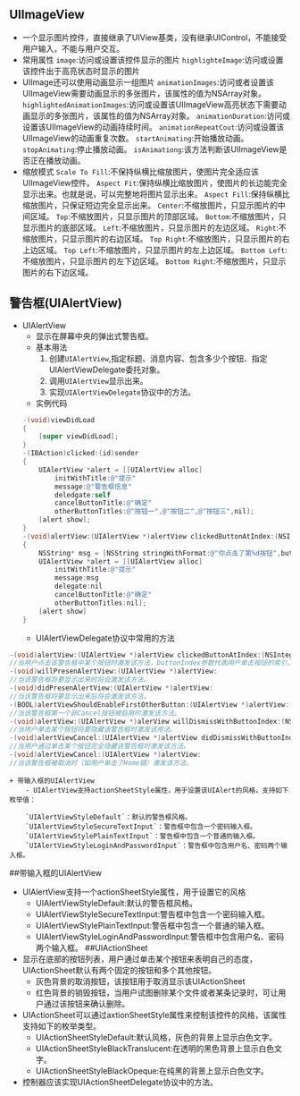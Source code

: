 ## UIImageView
- 一个显示图片控件，直接继承了UIView基类，没有继承UIControl，不能接受用户输入，不能与用户交互。
- 常用属性
`image`:访问或设置该控件显示的图片
`highlighteImage`:访问或设置该控件出于高亮状态时显示的图片
- UIImage还可以使用动画显示一组图片
`animationImages`:访问或者设置该UIImageView需要动画显示的多张图片，该属性的值为NSArray对象。
`highlightedAnimationImages`:访问或设置该UIImageView高亮状态下需要动画显示的多张图片，该属性的值为NSArray对象。
`animationDuration`:访问或设置该UIImageView的动画持续时间。
`animationRepeatCout`:访问或设置该UIImageView的动画重复次数。
`startAnimating`:开始播放动画。
`stopAnimating`:停止播放动画。
`isAnimationg`:该方法判断该UIImageView是否正在播放动画。
- 缩放模式
`Scale To Fill`:不保持纵横比缩放图片，使图片完全适应该UIImageView控件。
`Aspect Fit`:保持纵横比缩放图片，使图片的长边能完全显示出来。也就是说，可以完整地将图片显示出来。
`Aspect Fill`:保持纵横比缩放图片，只保证短边完全显示出来。
`Center`:不缩放图片，只显示图片的中间区域。
`Top`:不缩放图片，只显示图片的顶部区域。
`Bottom`:不缩放图片，只显示图片的底部区域。
`Left`:不缩放图片，只显示图片的左边区域。
`Right`:不缩放图片，只显示图片的右边区域。
`Top Right`:不缩放图片，只显示图片的右上边区域。
`Top Left`:不缩放图片，只显示图片的左上边区域。
`Bottom Left`:不缩放图片，只显示图片的左下边区域。
`Bottom Right`:不缩放图片，只显示图片的右下边区域。
## 警告框(UIAlertView)
- UIAlertView
	+ 显示在屏幕中央的弹出式警告框。
	+ 基本用法
	    1. 创建`UIAlertView`,指定标题、消息内容、包含多少个按钮、指定UIAlertViewDelegate委托对象。
	    2. 调用`UIAlertView`显示出来。
	    3. 实现`UIAlertViewDelegate`协议中的方法。
	+ 实例代码
	```Objective-C
	-(void)viewDidLoad
	{
		[super viewDidLoad];
	}
	-(IBAction)clicked:(id)sender
	{
		UIAlertView *alert = [[UIAlertView alloc]
			initWithTitle:@"提示"
			message:@"警告框信息"
			deledgate:self
			cancelButtonTitle:@"确定"
			otherButtonTitles:@"按钮一",@"按钮二",@"按钮三",nil];
		[alert show];
	}
	-(void)alertView:(UIAlertView *)alertView clickedButtonAtIndex:(NSInteger)buttonIndex
	{
		NSString* msg = [NSString stringWithFormat:@"你点击了第%d按钮",buttonIndex];
		UIAlertView *alert = [[UIAlertView alloc]
			initWithTitle:@"提示"
			message:msg
			delegate:nil
			cancelButtonTitle:@"确定"
			otherButtonTitles:nil];
		[alert show]
	}
	```
    + UIAlertViewDelegate协议中常用的方法
```Objective-C
-(void)alertView:(UIAlertView *)alertView clickedButtonAtIndex:(NSInteger)buttonIndex:
//当用户点击该警告框中某个按钮时激发该方法，buttonIndex参数代表用户单击按钮的索引，索引从0开始。
-(void)willPresenAlertView:(UIAlertView *)alertView:
//当该警告框将要显示出来时将会激发该方法。
-(void)didPresenAlertView:(UIAlertView *)alertView:
//当该警告框将要显示出来后将会激发该方法。
-(BOOL)alertViewShouldEnableFirstOtherButton:(UIAlertView *)alertView:
//当该警告框第一个非Cancel按钮被启用时激发该方法。
-(void)alertView:(UIAlertView *)alerView willDismissWithButtonIndex:(NSInteger)buttonIndex:
//当用户单击某个按钮将要隐藏该警告框时激发该用法。
-(void)alertViewCancel:(UIAlertView *)alertView didDismissWithButtonIndex:(NSInterger)buttonIndex:
//当用户通过单击某个按钮完全隐藏该警告框时激发该方法。
-(void)alertViewCancel:(UIAlertView *)alertView:
//当该警告框被取消时（如用户单击了Home键）激发该方法。
```
    + 带输入框的UIAlertView
        - UIAlertView支持actionSheetStyle属性，用于设置该UIAlert的风格，支持如下枚举值：
        
        `UIAlertViewStyleDefault`：默认的警告框风格。
        `UIAlertViewStyleSecureTextInput`：警告框中包含一个密码输入框。
        `UIAlertViewStylePlainTextInput`：警告框中包含一个普通的输入框。
        `UIAlertViewStyleLoginAndPasswordInput`：警告框中包含用户名、密码两个输入框。
##带输入框的UIAlertView
- UIAlertView支持一个actionSheetStyle属性，用于设置它的风格
	+ UIAlertViewStyleDefault:默认的警告框风格。
	+ UIAlertViewStyleSecureTextInput:警告框中包含一个密码输入框。
	+ UIAlertViewStylePlainTextInput:警告框中包含一个普通的输入框。
	+ UIAlertViewStyleLoginAndPasswordInput:警告框中包含用户名、密码两个输入框。
##UIActionSheet
- 显示在底部的按钮列表，用户通过单击某个按钮来表明自己的态度，UIActionSheet默认有两个固定的按钮和多个其他按钮。
	+ 灰色背景的取消按钮，该按钮用于取消显示该UIActionSheet
	+ 红色背景的销毁按钮，当用户试图删除某个文件或者某条记录时，可让用户通过该按钮来确认删除。
- UIActionSheet可以通过axtionSheetStyle属性来控制该控件的风格，该属性支持如下的枚举类型。
	+ UIActionSheetStyleDefault:默认风格，灰色的背景上显示白色文字。
	+ UIActionSheetStyleBlackTranslucent:在透明的黑色背景上显示白色文字。
	+ UIActionSheetStyleBlackOpeque:在纯黑的背景上显示白色文字。
- 控制器应该实现UIActionSheetDelegate协议中的方法。